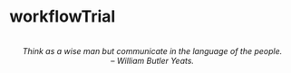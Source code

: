 # workflowTrial
<!-- QUOTE:START -->
<p align="center"><br><i>Think as a wise man but communicate in the language of the people.</i><br><i>– William Butler Yeats.</i><br></p>
<!-- QUOTE:END -->

